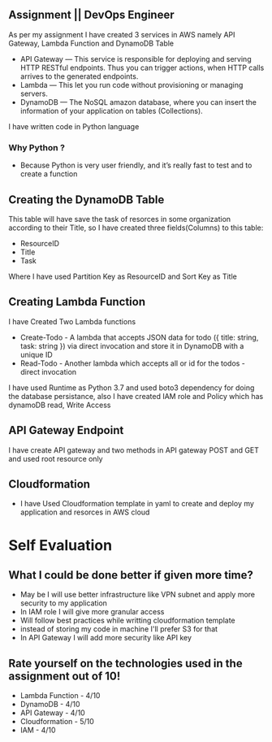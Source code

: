 ## Assignment || DevOps Engineer

As per my assignment I have created 3 services in AWS namely API Gateway, Lambda Function and DynamoDB Table

- API Gateway — This service is responsible for deploying and serving HTTP RESTful endpoints. Thus you can trigger actions, when HTTP calls arrives to the generated endpoints.
- Lambda — This let you run code without provisioning or managing servers.
- DynamoDB — The NoSQL amazon database, where you can insert the information of your application on tables (Collections).

I have written code in Python language

### Why Python ?
- Because Python is very user friendly, and it’s really fast to test and to create a function

## Creating the DynamoDB Table
This table will have save the task of resorces in some organization according to their Title, so I have created three fields(Columns) to this table:
- ResourceID
- Title
- Task

Where I have used Partition Key as ResourceID and Sort Key as Title

## Creating Lambda Function
I have Created Two Lambda functions
- Create-Todo - A lambda that accepts JSON data for todo ({ title: string, task: string }) via direct invocation and store it in DynamoDB with a unique ID
- Read-Todo - Another lambda which accepts all or id for the todos - direct invocation

I have used Runtime as Python 3.7 and used boto3 dependency for doing the database persistance, also
I have created IAM role and Policy which has dynamoDB read, Write Access

## API Gateway Endpoint
I have create API gateway and two methods in API gateway POST and GET and used root resource only

## Cloudformation
- I have Used Cloudformation template in yaml to create and deploy my application and resorces in AWS cloud


# Self Evaluation

## What I could be done better if given more time?
- May be I will use better infrastructure like VPN subnet and apply more security to my application
- In IAM role I will give more granular access
- Will follow best practices while writting cloudformation template
- instead of storing my code in machine I'll prefer S3 for that
- In API Gateway I will add more security like API key

## Rate yourself on the technologies used in the assignment out of 10!
- Lambda Function - 4/10 
- DynamoDB - 4/10
- API Gateway - 4/10
- Cloudformation - 5/10
- IAM - 4/10



